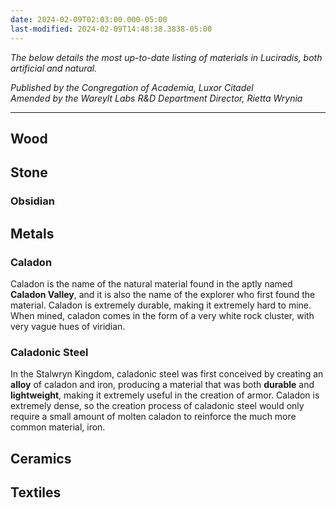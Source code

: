 ```yaml
---
date: 2024-02-09T02:03:00.000-05:00
last-modified: 2024-02-09T14:48:38.3838-05:00
---
```

*The below details the most up-to-date listing of materials in Luciradis, both artificial and natural.*

*Published by the Congregation of Academia, Luxor Citadel*  
*Amended by the Wareylt Labs R&D Department Director, Rietta Wrynia*

---
## Wood

## Stone
### Obsidian


## Metals
### Caladon

Caladon is the name of the natural material found in the aptly named **Caladon Valley**, and it is also the name of the explorer who first found the material. Caladon is extremely durable, making it extremely hard to mine. When mined, caladon comes in the form of a very white rock cluster, with very vague hues of viridian.
### Caladonic Steel

In the Stalwryn Kingdom, caladonic steel was first conceived by creating an **alloy** of caladon and iron, producing a material that was both **durable** and **lightweight**, making it extremely useful in the creation of armor. Caladon is extremely dense, so the creation process of caladonic steel would only require a small amount of molten caladon to reinforce the much more common material, iron.

## Ceramics

## Textiles



